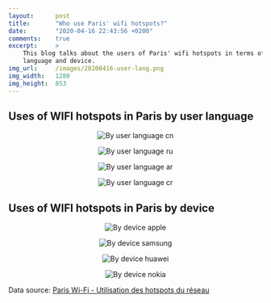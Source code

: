 ```yaml
---
layout:      post
title:       "Who use Paris' wifi hotspots?"
date:        "2020-04-16 22:43:56 +0200"
comments:    true
excerpt:     >
    This blog talks about the users of Paris' wifi hotspots in terms of user
    language and device.
img_url:     /images/20200416-user-lang.png
img_width:   1280
img_height:  853
---
```


## Uses of WIFI hotspots in Paris by user language
<p align="center">
  <img alt="By user language cn"
  src="{{ site.baseurl }}/images/20200416-user-lang-cn.png"/>
</p>

<p align="center">
  <img alt="By user language ru"
  src="{{ site.baseurl }}/images/20200416-user-lang-ru.png"/>
</p>

<p align="center">
  <img alt="By user language ar"
  src="{{ site.baseurl }}/images/20200416-user-lang-ar.png"/>
</p>

<p align="center">
  <img alt="By user language cr"
  src="{{ site.baseurl }}/images/20200416-user-lang-cr.png"/>
</p>


## Uses of WIFI hotspots in Paris by device
<p align="center">
  <img alt="By device apple"
  src="{{ site.baseurl }}/images/20200416-device-apple.png"/>
</p>

<p align="center">
  <img alt="By device samsung"
  src="{{ site.baseurl }}/images/20200416-device-samsung.png"/>
</p>

<p align="center">
  <img alt="By device huawei"
  src="{{ site.baseurl }}/images/20200416-device-huawei.png"/>
</p>

<p align="center">
  <img alt="By device nokia"
  src="{{ site.baseurl }}/images/20200416-device-nokia.png"/>
</p>

Data source: [Paris Wi-Fi - Utilisation des hotspots du réseau][data-src]

[data-src]: https://opendata.paris.fr/explore/dataset/paris-wi-fi-utilisation-des-hotspots-paris-wi-fi/information/?disjunctive.incomingzonelabel&disjunctive.incomingnetworklabel&disjunctive.device_portal_format&disjunctive.device_constructor_name&disjunctive.device_operating_system_name_version&disjunctive.device_browser_name_version&disjunctive.userlanguage